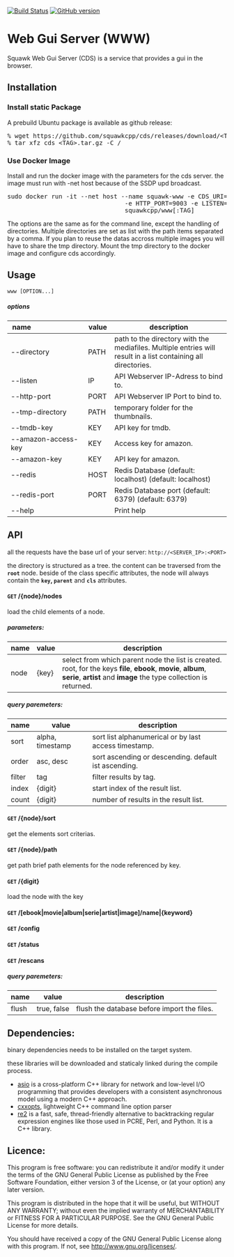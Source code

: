[![Build Status](https://travis-ci.org/squawkcpp/www.svg?branch=master)](https://travis-ci.org/squawkcpp/www)
[![GitHub version](https://badge.fury.io/gh/squawkcpp%2Fwww.svg)](https://badge.fury.io/gh/squawkcpp%2Fwww)

# Web Gui Server (WWW)

Squawk Web Gui Server (CDS) is a service that provides a gui in the browser.

## Installation

### Install static Package

A prebuild Ubuntu package is available as github release:

<pre>
% wget https://github.com/squawkcpp/cds/releases/download/&lt;TAG&gt;/cds_&lt;TAG&gt;.tar.gz
% tar xfz cds_&lt;TAG&gt;.tar.gz -C /
</pre>

### Use Docker Image

Install and run the docker image with the parameters for the cds server. the image must run with
-net host because of the SSDP upd broadcast.

<pre>
sudo docker run -it --net host --name squawk-www -e CDS_URI=http://192.168.0.1:9001 \
                                -e HTTP_PORT=9003 -e LISTEN=192.168.0.1
                                squawkcpp/www[:TAG]
</pre>

The options are the same as for the command line, except the handling of directories. 
Multiple directories are set as list with the path items separated by a comma. If you plan to reuse the
datas accross multiple images you will have to share the tmp directory. 
Mount the tmp directory to the docker image and configure cds accordingly.

## Usage

```
www [OPTION...]
```

##### options

name&nbsp;&nbsp;&nbsp;&nbsp;&nbsp;&nbsp;&nbsp;&nbsp;&nbsp;&nbsp;&nbsp;&nbsp;&nbsp;&nbsp;&nbsp;&nbsp;&nbsp;&nbsp;&nbsp;&nbsp;&nbsp;&nbsp;&nbsp;&nbsp;&nbsp;&nbsp; | value | description
------------ | ------------- | -------------
--directory|PATH|path to the directory with the mediafiles. Multiple entries will result in a list containing all directories.
--listen|IP|API Webserver IP-Adress to bind to.
--http-port|PORT|API Webserver IP Port to bind to.
--tmp-directory|PATH|temporary folder for the thumbnails.
--tmdb-key|KEY|API key for tmdb.
--amazon-access-key|KEY|Access key for amazon.
--amazon-key|KEY|API key for amazon.
--redis|HOST|Redis Database (default: localhost) (default: localhost)
--redis-port|PORT|Redis Database port (default: 6379) (default: 6379)
--help| |Print help

## API

all the requests have the base url of your server: `http://<SERVER_IP>:<PORT>`

the directory is structured as a tree. the content can be traversed from the **`root`** node.
beside of the class specific attributes, the node will always contain the **`key`, `parent`** and **`cls`** attributes.

#### **<code>GET</code> /{node}/nodes**
load the child elements of a node.

##### parameters:

name | value | description
------------ | ------------- | -------------
node | {key} | select from which parent node the list is created. root, for the keys **file**, **ebook**, **movie**, **album**, **serie**, **artist** and **image** the type collection is returned.

##### query paremeters:

 name | value | description
 ------------ | ------------- | -------------
 sort | alpha, timestamp | sort list alphanumerical or by last access timestamp.
 order | asc, desc | sort ascending or descending. default ist ascending.
 filter | tag | filter results by tag.
 index | {digit} | start index of the result list.
 count | {digit} | number of results in the result list.

#### **<code>GET</code> /{node}/sort**
get the elements sort criterias.

#### **<code>GET</code> /{node}/path**
get path brief path elements for the node referenced by key.

#### **<code>GET</code> /{digit}**
load the node with the key

#### **<code>GET</code> /[ebook|movie|album|serie|artist|image]/name|{keyword}**

#### **<code>GET</code> /config**

#### **<code>GET</code> /status**

#### **<code>GET</code> /rescans**

##### query paremeters:

 name | value | description
 ------------ | ------------- | -------------
 flush | true, false | flush the database before import the files.

## Dependencies:

binary dependencies needs to be installed on the target system.


these libraries will be downloaded and staticaly linked during the compile process.

- [asio](http://think-async.com) is a cross-platform C++ library for network and low-level I/O programming that provides developers with a consistent asynchronous model using a modern C++ approach.
- [cxxopts](https://github.com/jarro2783/cxxopts), lightweight C++ command line option parser
- [re2](https://github.com/google/re2) is a fast, safe, thread-friendly alternative to backtracking regular expression engines like those used in PCRE, Perl, and Python. It is a C++ library.

## Licence:

This program is free software: you can redistribute it and/or modify
it under the terms of the GNU General Public License as published by
the Free Software Foundation, either version 3 of the License, or
(at your option) any later version.

This program is distributed in the hope that it will be useful,
but WITHOUT ANY WARRANTY; without even the implied warranty of
MERCHANTABILITY or FITNESS FOR A PARTICULAR PURPOSE.  See the
GNU General Public License for more details.

You should have received a copy of the GNU General Public License
along with this program.  If not, see <http://www.gnu.org/licenses/>.
